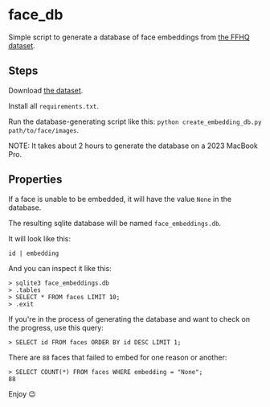 # face_db

Simple script to generate a database of face embeddings from [the FFHQ dataset](https://github.com/NVlabs/ffhq-dataset).


## Steps

Download [the dataset](https://www.kaggle.com/datasets/arnaud58/flickrfaceshq-dataset-ffhq/).

Install all `requirements.txt`.

Run the database-generating script like this: `python create_embedding_db.py path/to/face/images`.

NOTE: It takes about 2 hours to generate the database on a 2023 MacBook Pro.


## Properties

If a face is unable to be embedded, it will have the value `None` in the database.

The resulting sqlite database will be named `face_embeddings.db`.

It will look like this:

```
id | embedding
```

And you can inspect it like this:

```
> sqlite3 face_embeddings.db
> .tables
> SELECT * FROM faces LIMIT 10;
> .exit
```

If you're in the process of generating the database and want to check on the progress, use this query:

```
> SELECT id FROM faces ORDER BY id DESC LIMIT 1;
```

There are `88` faces that failed to embed for one reason or another:

```
> SELECT COUNT(*) FROM faces WHERE embedding = "None";
88
```

Enjoy 😉
